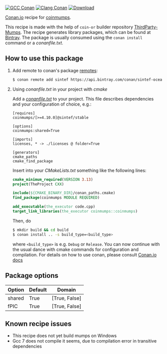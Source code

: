 [![GCC Conan](https://github.com/sintef-ocean/conan-coinmumps/workflows/GCC%20Conan/badge.svg)](https://github.com/sintef-ocean/conan-coinmumps/actions?query=workflow%3A"GCC+Conan")
[![Clang Conan](https://github.com/sintef-ocean/conan-coinmumps/workflows/Clang%20Conan/badge.svg)](https://github.com/sintef-ocean/conan-coinmumps/actions?query=workflow%3A"Clang+Conan")
[![Download](https://api.bintray.com/packages/sintef-ocean/conan/coinmumps%3Asintef/images/download.svg)](https://bintray.com/sintef-ocean/conan/coinmumps%3Asintef/_latestVersion)


[Conan.io](https://conan.io) recipe for [coinmumps](http://mumps.enseeiht.fr).

This recipe is made with the help of `coin-or` builder repository [ThirdParty-Mumps](https://github.com/coin-or-tools/ThirdParty-Mumps).
The recipe generates library packages, which can be found at [Bintray](https://bintray.com/sintef-ocean/conan/coinmumps%3Asintef).
The package is usually consumed using the `conan install` command or a *conanfile.txt*.

## How to use this package

1. Add remote to conan's package [remotes](https://docs.conan.io/en/latest/reference/commands/misc/remote.html?highlight=remotes):

   ```bash
   $ conan remote add sintef https://api.bintray.com/conan/sintef-ocean/conan
   ```

2. Using *conanfile.txt* in your project with *cmake*

   Add a [*conanfile.txt*](http://docs.conan.io/en/latest/reference/conanfile_txt.html) to your project. This file describes dependencies and your configuration of choice, e.g.:

   ```
   [requires]
   coinmumps/[>=4.10.0]@sintef/stable

   [options]
   coinmumps:shared=True

   [imports]
   licenses, * -> ./licenses @ folder=True

   [generators]
   cmake_paths
   cmake_find_package
   ```

   Insert into your *CMakeLists.txt* something like the following lines:
   ```cmake
   cmake_minimum_required(VERSION 3.13)
   project(TheProject CXX)

   include(${CMAKE_BINARY_DIR}/conan_paths.cmake)
   find_package(coinmumps MODULE REQUIRED)

   add_executable(the_executor code.cpp)
   target_link_libraries(the_executor coinmumps::coinmumps)
   ```
   Then, do
   ```bash
   $ mkdir build && cd build
   $ conan install .. -s build_type=<build_type>
   ```
   where `<build_type>` is e.g. `Debug` or `Release`.
   You can now continue with the usual dance with cmake commands for configuration and compilation. For details on how to use conan, please consult [Conan.io docs](http://docs.conan.io/en/latest/)

## Package options

Option | Default | Domain
---|---|---
shared  | True | [True, False]
fPIC | True | [True, False]

## Known recipe issues

  - This recipe does not yet build mumps on Windows
  - Gcc 7 does not compile it seems, due to compilation error in transitive dependencies
